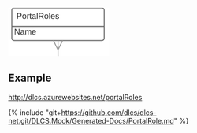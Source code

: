 ![](portalrole.png)

## Example

http://dlcs.azurewebsites.net/portalRoles

{% include "git+https://github.com/dlcs/dlcs-net.git/DLCS.Mock/Generated-Docs/PortalRole.md" %}
